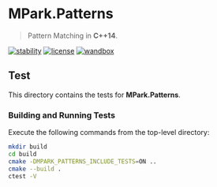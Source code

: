 # MPark.Patterns

> Pattern Matching in __C++14__.

[![stability][badge.stability]][stability]
[![license][badge.license]][license]
[![wandbox][badge.wandbox]][wandbox]

[badge.stability]: https://img.shields.io/badge/stability-experimental-orange.svg
[badge.license]: http://img.shields.io/badge/license-boost-blue.svg
[badge.wandbox]: https://img.shields.io/badge/try%20it-on%20wandbox-5cb85c.svg

[stability]: http://github.com/badges/stability-badges
[license]: https://github.com/mpark/patterns/blob/master/LICENSE.md
[wandbox]: https://wandbox.org/permlink/G46QnPBB0OiV5m0N

## Test

This directory contains the tests for __MPark.Patterns__.

### Building and Running Tests

Execute the following commands from the top-level directory:

```bash
mkdir build
cd build
cmake -DMPARK_PATTERNS_INCLUDE_TESTS=ON ..
cmake --build .
ctest -V
```
